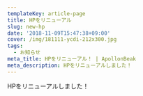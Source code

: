 ```yaml
---
templateKey: article-page
title: HPをリニューアル
slug: new-hp
date: '2018-11-09T15:47:38+09:00'
cover: /img/181111-ycdi-212x300.jpg
tags:
  - お知らせ
meta_title: HPをリニューアル！ | ApollonBeak
meta_description: HPをリニューアルしました！
---
```

HPをリニューアルしました！
